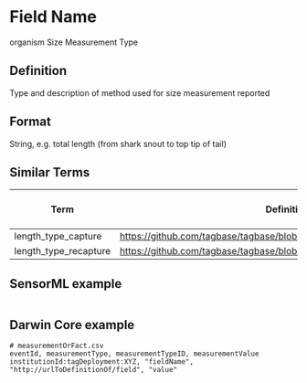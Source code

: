 # Field Name
organism Size Measurement Type

## Definition 
Type and description of method used for size measurement reported

## Format
String, e.g. total length (from shark snout to top tip of tail)

## Similar Terms 
|Term|Definition URL|Source Vocabulary Publisher/Creator|
|----|----------|-----------------|
|length_type_capture|https://github.com/tagbase/tagbase/blob/master/eTagMetadataInventory.csv#L66|Tagbase|
|length_type_recapture|https://github.com/tagbase/tagbase/blob/master/eTagMetadataInventory.csv#L74|Tagbase|

## SensorML example
```xml

```
## Darwin Core example
```csv
# measurementOrFact.csv
eventId, measurementType, measurementTypeID, measurementValue
institutionId:tagDeployment:XYZ, "fieldName", "http://urlToDefinitionOf/field", "value"
```
